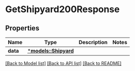 # GetShipyard200Response

## Properties
Name | Type | Description | Notes
------------ | ------------- | ------------- | -------------
**data** | [***models::Shipyard**](Shipyard.md) |  | 

[[Back to Model list]](../README.md#documentation-for-models) [[Back to API list]](../README.md#documentation-for-api-endpoints) [[Back to README]](../README.md)


